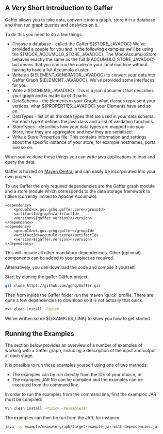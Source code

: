 ## A *Very* Short Introduction to Gaffer

Gaffer allows you to take data, convert it into a graph, store it in a database and then run graph queries and analytics on it.

To do this you need to do a few things:
 - Choose a database - called the Gaffer ${STORE_JAVADOC} We've provided a couple for you and in the following examples we'll be using the ${MOCK_ACCUMULO_STORE_JAVADOC}. The MockAccumuloStore behaves exactly the same as the full ${ACCUMULO_STORE_JAVADOC} but means that you can run the code on your local machine without having to have a full Accumulo cluster.
 - Write an ${ELEMENT_GENERATOR_JAVADOC} to convert your data into Gaffer Graph ${ELEMENT_JAVADOC}. We've provided some interfaces for you.
 - Write a ${SCHEMA_JAVADOC}. This is a json document that describes your graph and is made up of 3 parts:
  - DataSchema - the Elements in your Graph; what classes represent your vertices, what ${PROPERTIES_JAVADOC} your Elements have and so on.
  - DataTypes - list of all the data types that are used in your data schema. For each type it defines the java class and a list of validation functions.
  - StoreTypes - describes how your data types are mapped into your Store, how they are aggregated and how they are serialised.
 - Write a Store Properties file. This contains information and settings about the specific instance of your store, for example hostnames, ports and so on.

When you've done these things you can write java applications to load and query the data.

Gaffer is hosted on [Maven Central](https://mvnrepository.com/search?q=uk.gov.gchq.gaffer) and can easily be incorporated into your own projects.

To use Gaffer the only required dependencies are the Gaffer graph module and a store module which corresponds to the data storage framework to utilise (currently limited to Apache Accumulo):

```
<dependency>
    <groupId>uk.gov.gchq.gaffer.core</groupId>
    <artifactId>graph</artifactId>
    <version>${gaffer.version}</version>
</dependency>
<dependency>
    <groupId>uk.gov.gchq.gaffer</groupId>
    <artifactId>accumulo-store</artifactId>
    <version>${gaffer.version}</version>
</dependency>
```

This will include all other mandatory dependencies. Other (optional) components can be added to your project as required.

Alternatively, you can download the code and compile it yourself.

Start by cloning the gaffer GitHub project.

```bash
git clone https://github.com/gchq/Gaffer.git
```

Then from inside the Gaffer folder run the maven 'quick' profile. There are quite a few dependencies to download so it is not actually that quick.

```bash
mvn clean install -Pquick
```

We've written some ${EXAMPLES_LINK} to show you how to get started.

## Running the Examples

The section below provides an overview of a number of examples of working with a Gaffer graph, including a description of the input and output at each stage.

It is possible to run these examples yourself using one of two methods:

* The examples can be run directly from the IDE of your choice, or
* The examples JAR file can be compiled and the examples can be executed from the command line.

In order to run the examples from the command line, first the examples JAR must be compiled:

```bash
mvn clean install -Pquick -PexampleJar
```

The examples can then be run from the JAR, for instance

```bash
java -cp example/example-graph/target/example-jar-with-dependencies.jar uk.gov.gchq.gaffer.example.gettingstarted.analytic.LoadAndQuery1
```